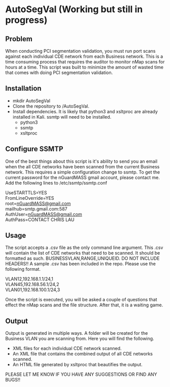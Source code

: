 # AutoSegVal (Working but still in progress)
## Problem ##
When conducting PCI segmentation validation, you must run port scans against each individual CDE network from each Business network. This is a time consuming process that requires the auditor to monitor nMap scans for hours at a time. This script was built to minimize the amount of wasted time that comes with doing PCI segmentation validation.

## Installation ##
- mkdir AutoSegVal
- Clone the repository to /AutoSegVal.
- Install dependencies. It is likely that python3 and xsltproc are already installed in Kali. ssmtp will need to be installed.
  - python3
  - ssmtp
  - xsltproc

## Configure SSMTP ##
One of the best things about this script is it's ability to send you an email when the all CDE networks have been scanned from the current Business network. This requires a simple configuration change to ssmtp. To get the current password for the nGuardMASS gmail account, please contact me. Add the following lines to /etc/ssmtp/ssmtp.conf

UseSTARTTLS=YES<br>
FromLineOverride=YES<br>
root=nGuardMASS@gmail.com<br>
mailhub=smtp.gmail.com:587<br>
AuthUser=nGuardMASS@gmail.com<br>
AuthPass=CONTACT CHRIS LAU<br>

## Usage ##
The script accepts a .csv file as the only command line argument. This .csv will contain the list of CDE networks that need to be scanned. It should be formatted as such. BUSINESSVLAN,RANGE,UNIQUEID. DO NOT INCLUDE HEADERS!! A sample .csv has been included in the repo. Please use the following format.

VLAN12,192.168.1.1/24,1<br>
VLAN45,192.168.56.1/24,2<br>
VLAN01,192.168.100.1/24,3

Once the script is executed, you will be asked a couple of questions that effect the nMap scans and the file structure. After that, it is a waiting game.

## Output ##
Output is generated in multiple ways. A folder will be created for the Business VLAN you are scanning from. Here you will find the following.

- XML files for each individual CDE network scanned.
- An XML file that contains the combined output of all CDE networks scanned.
- An HTML file generated by xsltproc that beautifies the output.

PLEASE LET ME KNOW IF YOU HAVE ANY SUGGESTIONS OR FIND ANY BUGS!!

